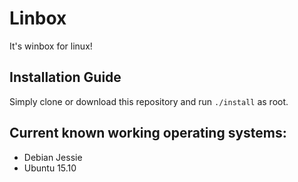 # Linbox
It's winbox for linux!

## Installation Guide
Simply clone or download this repository and run `./install` as root.

## Current known working operating systems:
- Debian Jessie
- Ubuntu 15.10
